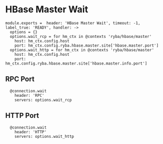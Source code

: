 
# HBase Master Wait

    module.exports =  header: 'HBase Master Wait', timeout: -1, label_true: 'READY', handler: ->
      options = {}
      options.wait_rcp = for hm_ctx in @contexts 'ryba/hbase/master'
        host: hm_ctx.config.host
        port: hm_ctx.config.ryba.hbase.master.site['hbase.master.port']
      options.wait_http = for hm_ctx in @contexts 'ryba/hbase/master'
        host: hm_ctx.config.host
        port: hm_ctx.config.ryba.hbase.master.site['hbase.master.info.port']

## RPC Port

      @connection.wait
        header: 'RPC'
        servers: options.wait_rcp

## HTTP Port

      @connection.wait
        header: 'HTTP'
        servers: options.wait_http
